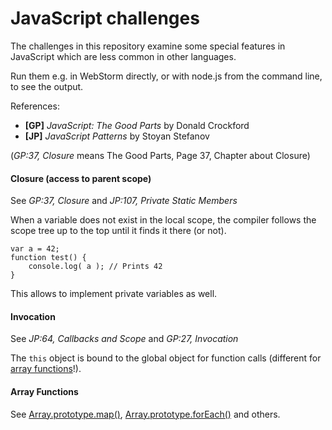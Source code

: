 # JavaScript challenges

The challenges in this repository examine some special features in JavaScript which are
less common in other languages.

Run them e.g. in WebStorm directly, or with node.js from the command line, to see the output.

References:
* **[GP]** *JavaScript: The Good Parts* by Donald Crockford
* **[JP]** *JavaScript Patterns* by Stoyan Stefanov

(*GP:37, Closure* means The Good Parts, Page 37, Chapter about Closure)

#### Closure (access to parent scope)

See *GP:37, Closure* and *JP:107, Private Static Members*

When a variable does not exist in the local scope, the compiler follows the scope tree
up to the top until it finds it there (or not).

    var a = 42;
    function test() {
        console.log( a ); // Prints 42
    }

This allows to implement private variables as well.

#### Invocation

See *JP:64, Callbacks and Scope* and *GP:27, Invocation*

The `this` object is bound to the global object for function calls (different for 
[array functions](https://developer.mozilla.org/en-US/docs/Web/JavaScript/Reference/Functions/Arrow_functions)!).

#### Array Functions

See [Array.prototype.map()](https://developer.mozilla.org/en-US/docs/Web/JavaScript/Reference/Global_Objects/Array/map),
[Array.prototype.forEach()](https://developer.mozilla.org/en-US/docs/Web/JavaScript/Reference/Global_Objects/Array/forEach)
and others.
